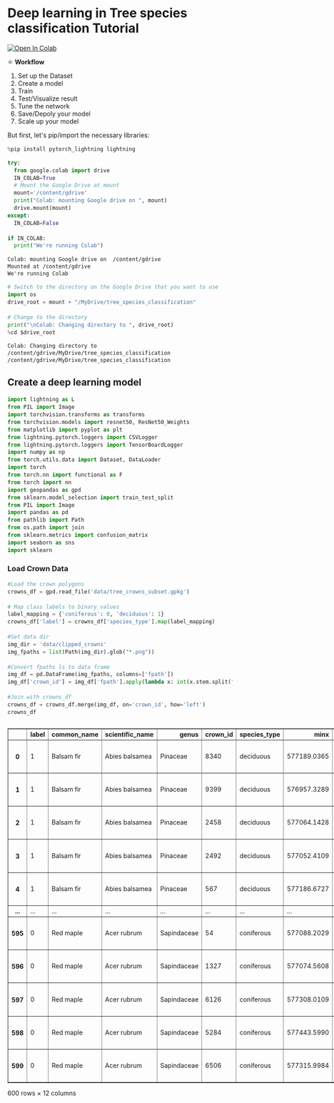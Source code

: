 # Deep learning in Tree species classification Tutorial

[![Open In Colab](https://colab.research.google.com/assets/colab-badge.svg)](https://colab.research.google.com/github/yuwei-cao-git/DRI-EDIA-F4A/blob/main/src/tree_species_classification/tree_species_classification.ipynb)

⚛ **Workflow**

1. Set up the Dataset
2. Create a model
3. Train
4. Test/Visualize result
5. Tune the network
6. Save/Depoly your model
7. Scale up your model

But first, let's pip/import the necessary libraries:


```python
%pip install pytorch_lightning lightning
```


```python
try:
  from google.colab import drive
  IN_COLAB=True
  # Mount the Google Drive at mount
  mount='/content/gdrive'
  print("Colab: mounting Google drive on ", mount)
  drive.mount(mount)
except:
  IN_COLAB=False

if IN_COLAB:
  print("We're running Colab")
```

    Colab: mounting Google drive on  /content/gdrive
    Mounted at /content/gdrive
    We're running Colab



```python
# Switch to the directory on the Google Drive that you want to use
import os
drive_root = mount + "/MyDrive/tree_species_classification"

# Change to the directory
print("\nColab: Changing directory to ", drive_root)
%cd $drive_root
```

    
    Colab: Changing directory to  /content/gdrive/MyDrive/tree_species_classification
    /content/gdrive/MyDrive/tree_species_classification


## Create a deep learning model


```python
import lightning as L
from PIL import Image
import torchvision.transforms as transforms
from torchvision.models import resnet50, ResNet50_Weights
from matplotlib import pyplot as plt
from lightning.pytorch.loggers import CSVLogger
from lightning.pytorch.loggers import TensorBoardLogger
import numpy as np
from torch.utils.data import Dataset, DataLoader
import torch
from torch.nn import functional as F
from torch import nn
import geopandas as gpd
from sklearn.model_selection import train_test_split
from PIL import Image
import pandas as pd
from pathlib import Path
from os.path import join
from sklearn.metrics import confusion_matrix
import seaborn as sns
import sklearn

```

### Load Crown Data


```python
#Load the crown polygons
crowns_df = gpd.read_file('data/tree_crowns_subset.gpkg')

# Map class labels to binary values
label_mapping = {'coniferous': 0, 'deciduous': 1}
crowns_df['label'] = crowns_df['species_type'].map(label_mapping)

#Set data dir
img_dir = 'data/clipped_crowns'
img_fpaths = list(Path(img_dir).glob("*.png"))

#Convert fpaths ls to data frame
img_df = pd.DataFrame(img_fpaths, columns=['fpath'])
img_df['crown_id'] = img_df['fpath'].apply(lambda x: int(x.stem.split(".")[0].split("_")[1]))

#Join with crowns_df
crowns_df = crowns_df.merge(img_df, on='crown_id', how='left')
crowns_df

```





  <div id="df-f49fe18f-c0e5-4069-a1b0-99689d456ab1" class="colab-df-container">
    <div>
<style scoped>
    .dataframe tbody tr th:only-of-type {
        vertical-align: middle;
    }

    .dataframe tbody tr th {
        vertical-align: top;
    }

    .dataframe thead th {
        text-align: right;
    }
</style>
<table border="1" class="dataframe">
  <thead>
    <tr style="text-align: right;">
      <th></th>
      <th>label</th>
      <th>common_name</th>
      <th>scientific_name</th>
      <th>genus</th>
      <th>crown_id</th>
      <th>species_type</th>
      <th>minx</th>
      <th>miny</th>
      <th>maxx</th>
      <th>maxy</th>
      <th>geometry</th>
      <th>fpath</th>
    </tr>
  </thead>
  <tbody>
    <tr>
      <th>0</th>
      <td>1</td>
      <td>Balsam fir</td>
      <td>Abies balsamea</td>
      <td>Pinaceae</td>
      <td>8340</td>
      <td>deciduous</td>
      <td>577189.0365</td>
      <td>5.093486e+06</td>
      <td>577192.0568</td>
      <td>5.093488e+06</td>
      <td>MULTIPOLYGON (((577191.446 5093488.217, 577191...</td>
      <td>data/clipped_crowns/crown_8340.png</td>
    </tr>
    <tr>
      <th>1</th>
      <td>1</td>
      <td>Balsam fir</td>
      <td>Abies balsamea</td>
      <td>Pinaceae</td>
      <td>9399</td>
      <td>deciduous</td>
      <td>576957.3289</td>
      <td>5.093309e+06</td>
      <td>576960.9351</td>
      <td>5.093313e+06</td>
      <td>MULTIPOLYGON (((576958.412 5093313.133, 576958...</td>
      <td>data/clipped_crowns/crown_9399.png</td>
    </tr>
    <tr>
      <th>2</th>
      <td>1</td>
      <td>Balsam fir</td>
      <td>Abies balsamea</td>
      <td>Pinaceae</td>
      <td>2458</td>
      <td>deciduous</td>
      <td>577064.1428</td>
      <td>5.093336e+06</td>
      <td>577066.9213</td>
      <td>5.093339e+06</td>
      <td>MULTIPOLYGON (((577066.056 5093338.765, 577065...</td>
      <td>data/clipped_crowns/crown_2458.png</td>
    </tr>
    <tr>
      <th>3</th>
      <td>1</td>
      <td>Balsam fir</td>
      <td>Abies balsamea</td>
      <td>Pinaceae</td>
      <td>2492</td>
      <td>deciduous</td>
      <td>577052.4109</td>
      <td>5.093352e+06</td>
      <td>577054.2873</td>
      <td>5.093355e+06</td>
      <td>MULTIPOLYGON (((577054.098 5093354.535, 577054...</td>
      <td>data/clipped_crowns/crown_2492.png</td>
    </tr>
    <tr>
      <th>4</th>
      <td>1</td>
      <td>Balsam fir</td>
      <td>Abies balsamea</td>
      <td>Pinaceae</td>
      <td>567</td>
      <td>deciduous</td>
      <td>577186.6727</td>
      <td>5.093215e+06</td>
      <td>577191.7753</td>
      <td>5.093218e+06</td>
      <td>MULTIPOLYGON (((577190.923 5093217.595, 577190...</td>
      <td>data/clipped_crowns/crown_567.png</td>
    </tr>
    <tr>
      <th>...</th>
      <td>...</td>
      <td>...</td>
      <td>...</td>
      <td>...</td>
      <td>...</td>
      <td>...</td>
      <td>...</td>
      <td>...</td>
      <td>...</td>
      <td>...</td>
      <td>...</td>
      <td>...</td>
    </tr>
    <tr>
      <th>595</th>
      <td>0</td>
      <td>Red maple</td>
      <td>Acer rubrum</td>
      <td>Sapindaceae</td>
      <td>54</td>
      <td>coniferous</td>
      <td>577088.2029</td>
      <td>5.093114e+06</td>
      <td>577093.3687</td>
      <td>5.093119e+06</td>
      <td>MULTIPOLYGON (((577090.925 5093119.305, 577090...</td>
      <td>data/clipped_crowns/crown_54.png</td>
    </tr>
    <tr>
      <th>596</th>
      <td>0</td>
      <td>Red maple</td>
      <td>Acer rubrum</td>
      <td>Sapindaceae</td>
      <td>1327</td>
      <td>coniferous</td>
      <td>577074.5608</td>
      <td>5.093307e+06</td>
      <td>577076.5100</td>
      <td>5.093309e+06</td>
      <td>MULTIPOLYGON (((577076.149 5093308.862, 577076...</td>
      <td>data/clipped_crowns/crown_1327.png</td>
    </tr>
    <tr>
      <th>597</th>
      <td>0</td>
      <td>Red maple</td>
      <td>Acer rubrum</td>
      <td>Sapindaceae</td>
      <td>6126</td>
      <td>coniferous</td>
      <td>577308.0109</td>
      <td>5.093633e+06</td>
      <td>577310.8445</td>
      <td>5.093635e+06</td>
      <td>MULTIPOLYGON (((577310.509 5093634.769, 577310...</td>
      <td>data/clipped_crowns/crown_6126.png</td>
    </tr>
    <tr>
      <th>598</th>
      <td>0</td>
      <td>Red maple</td>
      <td>Acer rubrum</td>
      <td>Sapindaceae</td>
      <td>5284</td>
      <td>coniferous</td>
      <td>577443.5990</td>
      <td>5.093582e+06</td>
      <td>577452.3151</td>
      <td>5.093589e+06</td>
      <td>MULTIPOLYGON (((577448.862 5093588.134, 577448...</td>
      <td>data/clipped_crowns/crown_5284.png</td>
    </tr>
    <tr>
      <th>599</th>
      <td>0</td>
      <td>Red maple</td>
      <td>Acer rubrum</td>
      <td>Sapindaceae</td>
      <td>6506</td>
      <td>coniferous</td>
      <td>577315.9984</td>
      <td>5.093473e+06</td>
      <td>577319.4037</td>
      <td>5.093477e+06</td>
      <td>MULTIPOLYGON (((577318.737 5093475.773, 577318...</td>
      <td>data/clipped_crowns/crown_6506.png</td>
    </tr>
  </tbody>
</table>
<p>600 rows × 12 columns</p>
</div>
    <div class="colab-df-buttons">

  <div class="colab-df-container">
    <button class="colab-df-convert" onclick="convertToInteractive('df-f49fe18f-c0e5-4069-a1b0-99689d456ab1')"
            title="Convert this dataframe to an interactive table."
            style="display:none;">

  <svg xmlns="http://www.w3.org/2000/svg" height="24px" viewBox="0 -960 960 960">
    <path d="M120-120v-720h720v720H120Zm60-500h600v-160H180v160Zm220 220h160v-160H400v160Zm0 220h160v-160H400v160ZM180-400h160v-160H180v160Zm440 0h160v-160H620v160ZM180-180h160v-160H180v160Zm440 0h160v-160H620v160Z"/>
  </svg>
    </button>

  <style>
    .colab-df-container {
      display:flex;
      gap: 12px;
    }

    .colab-df-convert {
      background-color: #E8F0FE;
      border: none;
      border-radius: 50%;
      cursor: pointer;
      display: none;
      fill: #1967D2;
      height: 32px;
      padding: 0 0 0 0;
      width: 32px;
    }

    .colab-df-convert:hover {
      background-color: #E2EBFA;
      box-shadow: 0px 1px 2px rgba(60, 64, 67, 0.3), 0px 1px 3px 1px rgba(60, 64, 67, 0.15);
      fill: #174EA6;
    }

    .colab-df-buttons div {
      margin-bottom: 4px;
    }

    [theme=dark] .colab-df-convert {
      background-color: #3B4455;
      fill: #D2E3FC;
    }

    [theme=dark] .colab-df-convert:hover {
      background-color: #434B5C;
      box-shadow: 0px 1px 3px 1px rgba(0, 0, 0, 0.15);
      filter: drop-shadow(0px 1px 2px rgba(0, 0, 0, 0.3));
      fill: #FFFFFF;
    }
  </style>

    <script>
      const buttonEl =
        document.querySelector('#df-f49fe18f-c0e5-4069-a1b0-99689d456ab1 button.colab-df-convert');
      buttonEl.style.display =
        google.colab.kernel.accessAllowed ? 'block' : 'none';

      async function convertToInteractive(key) {
        const element = document.querySelector('#df-f49fe18f-c0e5-4069-a1b0-99689d456ab1');
        const dataTable =
          await google.colab.kernel.invokeFunction('convertToInteractive',
                                                    [key], {});
        if (!dataTable) return;

        const docLinkHtml = 'Like what you see? Visit the ' +
          '<a target="_blank" href=https://colab.research.google.com/notebooks/data_table.ipynb>data table notebook</a>'
          + ' to learn more about interactive tables.';
        element.innerHTML = '';
        dataTable['output_type'] = 'display_data';
        await google.colab.output.renderOutput(dataTable, element);
        const docLink = document.createElement('div');
        docLink.innerHTML = docLinkHtml;
        element.appendChild(docLink);
      }
    </script>
  </div>


<div id="df-090fca2d-5cf3-4857-92e8-71ccc97554d5">
  <button class="colab-df-quickchart" onclick="quickchart('df-090fca2d-5cf3-4857-92e8-71ccc97554d5')"
            title="Suggest charts"
            style="display:none;">

<svg xmlns="http://www.w3.org/2000/svg" height="24px"viewBox="0 0 24 24"
     width="24px">
    <g>
        <path d="M19 3H5c-1.1 0-2 .9-2 2v14c0 1.1.9 2 2 2h14c1.1 0 2-.9 2-2V5c0-1.1-.9-2-2-2zM9 17H7v-7h2v7zm4 0h-2V7h2v10zm4 0h-2v-4h2v4z"/>
    </g>
</svg>
  </button>

<style>
  .colab-df-quickchart {
      --bg-color: #E8F0FE;
      --fill-color: #1967D2;
      --hover-bg-color: #E2EBFA;
      --hover-fill-color: #174EA6;
      --disabled-fill-color: #AAA;
      --disabled-bg-color: #DDD;
  }

  [theme=dark] .colab-df-quickchart {
      --bg-color: #3B4455;
      --fill-color: #D2E3FC;
      --hover-bg-color: #434B5C;
      --hover-fill-color: #FFFFFF;
      --disabled-bg-color: #3B4455;
      --disabled-fill-color: #666;
  }

  .colab-df-quickchart {
    background-color: var(--bg-color);
    border: none;
    border-radius: 50%;
    cursor: pointer;
    display: none;
    fill: var(--fill-color);
    height: 32px;
    padding: 0;
    width: 32px;
  }

  .colab-df-quickchart:hover {
    background-color: var(--hover-bg-color);
    box-shadow: 0 1px 2px rgba(60, 64, 67, 0.3), 0 1px 3px 1px rgba(60, 64, 67, 0.15);
    fill: var(--button-hover-fill-color);
  }

  .colab-df-quickchart-complete:disabled,
  .colab-df-quickchart-complete:disabled:hover {
    background-color: var(--disabled-bg-color);
    fill: var(--disabled-fill-color);
    box-shadow: none;
  }

  .colab-df-spinner {
    border: 2px solid var(--fill-color);
    border-color: transparent;
    border-bottom-color: var(--fill-color);
    animation:
      spin 1s steps(1) infinite;
  }

  @keyframes spin {
    0% {
      border-color: transparent;
      border-bottom-color: var(--fill-color);
      border-left-color: var(--fill-color);
    }
    20% {
      border-color: transparent;
      border-left-color: var(--fill-color);
      border-top-color: var(--fill-color);
    }
    30% {
      border-color: transparent;
      border-left-color: var(--fill-color);
      border-top-color: var(--fill-color);
      border-right-color: var(--fill-color);
    }
    40% {
      border-color: transparent;
      border-right-color: var(--fill-color);
      border-top-color: var(--fill-color);
    }
    60% {
      border-color: transparent;
      border-right-color: var(--fill-color);
    }
    80% {
      border-color: transparent;
      border-right-color: var(--fill-color);
      border-bottom-color: var(--fill-color);
    }
    90% {
      border-color: transparent;
      border-bottom-color: var(--fill-color);
    }
  }
</style>

  <script>
    async function quickchart(key) {
      const quickchartButtonEl =
        document.querySelector('#' + key + ' button');
      quickchartButtonEl.disabled = true;  // To prevent multiple clicks.
      quickchartButtonEl.classList.add('colab-df-spinner');
      try {
        const charts = await google.colab.kernel.invokeFunction(
            'suggestCharts', [key], {});
      } catch (error) {
        console.error('Error during call to suggestCharts:', error);
      }
      quickchartButtonEl.classList.remove('colab-df-spinner');
      quickchartButtonEl.classList.add('colab-df-quickchart-complete');
    }
    (() => {
      let quickchartButtonEl =
        document.querySelector('#df-090fca2d-5cf3-4857-92e8-71ccc97554d5 button');
      quickchartButtonEl.style.display =
        google.colab.kernel.accessAllowed ? 'block' : 'none';
    })();
  </script>
</div>

  <div id="id_74ef39ef-45cc-45f6-8b30-efa2f0f583b9">
    <style>
      .colab-df-generate {
        background-color: #E8F0FE;
        border: none;
        border-radius: 50%;
        cursor: pointer;
        display: none;
        fill: #1967D2;
        height: 32px;
        padding: 0 0 0 0;
        width: 32px;
      }

      .colab-df-generate:hover {
        background-color: #E2EBFA;
        box-shadow: 0px 1px 2px rgba(60, 64, 67, 0.3), 0px 1px 3px 1px rgba(60, 64, 67, 0.15);
        fill: #174EA6;
      }

      [theme=dark] .colab-df-generate {
        background-color: #3B4455;
        fill: #D2E3FC;
      }

      [theme=dark] .colab-df-generate:hover {
        background-color: #434B5C;
        box-shadow: 0px 1px 3px 1px rgba(0, 0, 0, 0.15);
        filter: drop-shadow(0px 1px 2px rgba(0, 0, 0, 0.3));
        fill: #FFFFFF;
      }
    </style>
    <button class="colab-df-generate" onclick="generateWithVariable('crowns_df')"
            title="Generate code using this dataframe."
            style="display:none;">

  <svg xmlns="http://www.w3.org/2000/svg" height="24px"viewBox="0 0 24 24"
       width="24px">
    <path d="M7,19H8.4L18.45,9,17,7.55,7,17.6ZM5,21V16.75L18.45,3.32a2,2,0,0,1,2.83,0l1.4,1.43a1.91,1.91,0,0,1,.58,1.4,1.91,1.91,0,0,1-.58,1.4L9.25,21ZM18.45,9,17,7.55Zm-12,3A5.31,5.31,0,0,0,4.9,8.1,5.31,5.31,0,0,0,1,6.5,5.31,5.31,0,0,0,4.9,4.9,5.31,5.31,0,0,0,6.5,1,5.31,5.31,0,0,0,8.1,4.9,5.31,5.31,0,0,0,12,6.5,5.46,5.46,0,0,0,6.5,12Z"/>
  </svg>
    </button>
    <script>
      (() => {
      const buttonEl =
        document.querySelector('#id_74ef39ef-45cc-45f6-8b30-efa2f0f583b9 button.colab-df-generate');
      buttonEl.style.display =
        google.colab.kernel.accessAllowed ? 'block' : 'none';

      buttonEl.onclick = () => {
        google.colab.notebook.generateWithVariable('crowns_df');
      }
      })();
    </script>
  </div>

    </div>
  </div>





```python
import seaborn as sns
import matplotlib.pyplot as plt

# Create the count plot with 'label'
ax = sns.countplot(data=crowns_df, x='label', hue='label', palette='viridis', legend=False)

# Add a custom legend
legend_labels = {0: 'Coniferous', 1: 'Deciduous'}
handles = [plt.Rectangle((0, 0), 1, 1, color=ax.patches[i].get_facecolor()) for i in range(len(legend_labels))]
plt.legend(handles, legend_labels.values(), title="Tree Type")

# Set labels and title
plt.xlabel('Label')
plt.ylabel('Count')
plt.title('Distribution of Labels')

plt.show()
```


    
![png](tree_species_classification_files/tree_species_classification.vis_10_0.png)
    


#### Set up the Dataset


```python
class TreeCrownDataset(Dataset):
    def __init__(self, crowns_df, split, target_res=256, train_augmentations=[]):
        self.target_res = target_res
        self.split = split
        self.crowns_df = crowns_df
        self.train_augmentations = train_augmentations

        # Create a transform to resize and normalize the crown images
        self.transforms = [
            transforms.Resize((target_res, target_res)),
            transforms.ToTensor(),
        ]

        #Add additional transforms for data augmentation if using train dataset
        if self.split == 'train':
            self.transforms.extend(self.train_augmentations)

        # Build transform pipeline
        self.transforms = transforms.Compose(self.transforms)


    def __len__(self):
        return len(self.crowns_df)

    def __getitem__(self, idx):

        target_crown = self.crowns_df.iloc[idx]

        label = torch.tensor(target_crown['label']).long()

        crown_img = Image.open(target_crown['fpath']).convert('RGB')

        crown_tensor = self.transforms(crown_img)

        crown_id = target_crown['crown_id']

        return crown_tensor, label, crown_id
```

#### Set up the Lightning Data Module


```python
class TreeCrownDataModule(L.LightningDataModule):
    def __init__(self, crowns_df, batch_size=32, train_augmentations=[]):
        super().__init__()
        self.crowns_df = crowns_df
        self.batch_size = batch_size

    def setup(self, stage=None):

        #Split data into three dataframes for train/val/test
        train_val_df, self.test_df = train_test_split(self.crowns_df,
                                                      test_size=0.15,
                                                      random_state=42)

        self.train_df, self.val_df = train_test_split(train_val_df,
                                                      test_size=0.17,
                                                      random_state=42)

        #Report dataset sizes
        for name, df in [("Train", self.train_df),
                         ("Val", self.val_df),
                         ("Test", self.test_df)]:

            print(f"{name} dataset size: {len(df)}",
                  f"({round(len(df)/len(crowns_df)*100, 0)}%)")

        # Instantiate datasets
        self.train_dataset = TreeCrownDataset(self.train_df, split='train')

        self.val_dataset = TreeCrownDataset(self.val_df, split='val')

        self.test_dataset = TreeCrownDataset(self.test_df, split='test')

    def train_dataloader(self):
        return DataLoader(self.train_dataset,
                          batch_size=self.batch_size,
                          shuffle=True)

    def val_dataloader(self):
        return DataLoader(self.val_dataset,
                          batch_size=self.batch_size,
                          shuffle=False)

    def predict_dataloader(self):
        return DataLoader(self.test_dataset,
                          batch_size=self.batch_size,
                          shuffle=False
                          )

#Set the training data augmentations
train_augmentations = [
                transforms.RandomHorizontalFlip(),
                transforms.RandomRotation([-90, 90]),
                transforms.RandomResizedCrop(size=256, scale=(0.8, 1.0))
                ]

# Test the datamodule
crowns_datamodule = TreeCrownDataModule(crowns_df, train_augmentations=[])
crowns_datamodule.setup()

# Test loading a sample
sample = crowns_datamodule.train_dataset[0]
print(sample[0].shape)
print(sample[1])
```

    Train dataset size: 423 (70.0%)
    Val dataset size: 87 (14.0%)
    Test dataset size: 90 (15.0%)
    torch.Size([3, 256, 256])
    tensor(1)


### Set up the model


```python
class CNN(L.LightningModule):
    def __init__(self, lr, pretrained_weights=True):
        super(CNN, self).__init__()

        self.model = resnet50(weights=ResNet50_Weights.DEFAULT if pretrained_weights else None) # IMAGENET1K_V2 vs. random init

        # Modify the final fc layer of model to output a single value for binary classification
        self.model.fc = nn.Linear(self.model.fc.in_features, 1)

        #Add sigmoid activation to the end model
        self.model = nn.Sequential(self.model, nn.Sigmoid())

        self.criterion = nn.BCELoss()

        self.lr = lr

        self.save_hyperparameters()

    def forward(self, x):
        return self.model(x)

    def training_step(self, batch, batch_idx):
        x, y, _ = batch
        y_hat = self(x).squeeze()
        loss = self.criterion(y_hat, y.float())
        self.log('train_loss', loss, on_epoch=True, on_step=False)
        return loss

    def validation_step(self, batch, batch_idx):
        x, y, _ = batch
        y_hat = self(x).squeeze()
        loss = self.criterion(y_hat, y.float())
        self.log('val_loss', loss, on_epoch=True, on_step=False)
        return loss

    def predict_step(self, batch, batch_idx):
        x, y, id = batch
        y_hat = self(x).squeeze()

        return y_hat, y, id

    def configure_optimizers(self):
        optimizer = torch.optim.Adam(self.parameters(), lr=self.lr)
        return optimizer
```


```python
#Instantiate the model with 1 class (present/absent)
model = CNN(lr=0.0001)
print(model)

#Try passing some data through the model
batch, labels, ids = next(iter(crowns_datamodule.train_dataloader()))

# Pass batch through the model
y_hat = model(batch)

print("\nCrown IDs:\n", ids)

print("\nImage batch shape:\n", batch.shape)

print("\nOutput tensor shape:\n", y_hat.shape)

#View the predicted class probabilities
print("\nPredicted class probabilities:\n",
      y_hat.detach().cpu().numpy().squeeze())
```

    Downloading: "https://download.pytorch.org/models/resnet50-11ad3fa6.pth" to /root/.cache/torch/hub/checkpoints/resnet50-11ad3fa6.pth
    100%|██████████| 97.8M/97.8M [00:00<00:00, 168MB/s]


    CNN(
      (model): Sequential(
        (0): ResNet(
          (conv1): Conv2d(3, 64, kernel_size=(7, 7), stride=(2, 2), padding=(3, 3), bias=False)
          (bn1): BatchNorm2d(64, eps=1e-05, momentum=0.1, affine=True, track_running_stats=True)
          (relu): ReLU(inplace=True)
          (maxpool): MaxPool2d(kernel_size=3, stride=2, padding=1, dilation=1, ceil_mode=False)
          (layer1): Sequential(
            (0): Bottleneck(
              (conv1): Conv2d(64, 64, kernel_size=(1, 1), stride=(1, 1), bias=False)
              (bn1): BatchNorm2d(64, eps=1e-05, momentum=0.1, affine=True, track_running_stats=True)
              (conv2): Conv2d(64, 64, kernel_size=(3, 3), stride=(1, 1), padding=(1, 1), bias=False)
              (bn2): BatchNorm2d(64, eps=1e-05, momentum=0.1, affine=True, track_running_stats=True)
              (conv3): Conv2d(64, 256, kernel_size=(1, 1), stride=(1, 1), bias=False)
              (bn3): BatchNorm2d(256, eps=1e-05, momentum=0.1, affine=True, track_running_stats=True)
              (relu): ReLU(inplace=True)
              (downsample): Sequential(
                (0): Conv2d(64, 256, kernel_size=(1, 1), stride=(1, 1), bias=False)
                (1): BatchNorm2d(256, eps=1e-05, momentum=0.1, affine=True, track_running_stats=True)
              )
            )
            (1): Bottleneck(
              (conv1): Conv2d(256, 64, kernel_size=(1, 1), stride=(1, 1), bias=False)
              (bn1): BatchNorm2d(64, eps=1e-05, momentum=0.1, affine=True, track_running_stats=True)
              (conv2): Conv2d(64, 64, kernel_size=(3, 3), stride=(1, 1), padding=(1, 1), bias=False)
              (bn2): BatchNorm2d(64, eps=1e-05, momentum=0.1, affine=True, track_running_stats=True)
              (conv3): Conv2d(64, 256, kernel_size=(1, 1), stride=(1, 1), bias=False)
              (bn3): BatchNorm2d(256, eps=1e-05, momentum=0.1, affine=True, track_running_stats=True)
              (relu): ReLU(inplace=True)
            )
            (2): Bottleneck(
              (conv1): Conv2d(256, 64, kernel_size=(1, 1), stride=(1, 1), bias=False)
              (bn1): BatchNorm2d(64, eps=1e-05, momentum=0.1, affine=True, track_running_stats=True)
              (conv2): Conv2d(64, 64, kernel_size=(3, 3), stride=(1, 1), padding=(1, 1), bias=False)
              (bn2): BatchNorm2d(64, eps=1e-05, momentum=0.1, affine=True, track_running_stats=True)
              (conv3): Conv2d(64, 256, kernel_size=(1, 1), stride=(1, 1), bias=False)
              (bn3): BatchNorm2d(256, eps=1e-05, momentum=0.1, affine=True, track_running_stats=True)
              (relu): ReLU(inplace=True)
            )
          )
          (layer2): Sequential(
            (0): Bottleneck(
              (conv1): Conv2d(256, 128, kernel_size=(1, 1), stride=(1, 1), bias=False)
              (bn1): BatchNorm2d(128, eps=1e-05, momentum=0.1, affine=True, track_running_stats=True)
              (conv2): Conv2d(128, 128, kernel_size=(3, 3), stride=(2, 2), padding=(1, 1), bias=False)
              (bn2): BatchNorm2d(128, eps=1e-05, momentum=0.1, affine=True, track_running_stats=True)
              (conv3): Conv2d(128, 512, kernel_size=(1, 1), stride=(1, 1), bias=False)
              (bn3): BatchNorm2d(512, eps=1e-05, momentum=0.1, affine=True, track_running_stats=True)
              (relu): ReLU(inplace=True)
              (downsample): Sequential(
                (0): Conv2d(256, 512, kernel_size=(1, 1), stride=(2, 2), bias=False)
                (1): BatchNorm2d(512, eps=1e-05, momentum=0.1, affine=True, track_running_stats=True)
              )
            )
            (1): Bottleneck(
              (conv1): Conv2d(512, 128, kernel_size=(1, 1), stride=(1, 1), bias=False)
              (bn1): BatchNorm2d(128, eps=1e-05, momentum=0.1, affine=True, track_running_stats=True)
              (conv2): Conv2d(128, 128, kernel_size=(3, 3), stride=(1, 1), padding=(1, 1), bias=False)
              (bn2): BatchNorm2d(128, eps=1e-05, momentum=0.1, affine=True, track_running_stats=True)
              (conv3): Conv2d(128, 512, kernel_size=(1, 1), stride=(1, 1), bias=False)
              (bn3): BatchNorm2d(512, eps=1e-05, momentum=0.1, affine=True, track_running_stats=True)
              (relu): ReLU(inplace=True)
            )
            (2): Bottleneck(
              (conv1): Conv2d(512, 128, kernel_size=(1, 1), stride=(1, 1), bias=False)
              (bn1): BatchNorm2d(128, eps=1e-05, momentum=0.1, affine=True, track_running_stats=True)
              (conv2): Conv2d(128, 128, kernel_size=(3, 3), stride=(1, 1), padding=(1, 1), bias=False)
              (bn2): BatchNorm2d(128, eps=1e-05, momentum=0.1, affine=True, track_running_stats=True)
              (conv3): Conv2d(128, 512, kernel_size=(1, 1), stride=(1, 1), bias=False)
              (bn3): BatchNorm2d(512, eps=1e-05, momentum=0.1, affine=True, track_running_stats=True)
              (relu): ReLU(inplace=True)
            )
            (3): Bottleneck(
              (conv1): Conv2d(512, 128, kernel_size=(1, 1), stride=(1, 1), bias=False)
              (bn1): BatchNorm2d(128, eps=1e-05, momentum=0.1, affine=True, track_running_stats=True)
              (conv2): Conv2d(128, 128, kernel_size=(3, 3), stride=(1, 1), padding=(1, 1), bias=False)
              (bn2): BatchNorm2d(128, eps=1e-05, momentum=0.1, affine=True, track_running_stats=True)
              (conv3): Conv2d(128, 512, kernel_size=(1, 1), stride=(1, 1), bias=False)
              (bn3): BatchNorm2d(512, eps=1e-05, momentum=0.1, affine=True, track_running_stats=True)
              (relu): ReLU(inplace=True)
            )
          )
          (layer3): Sequential(
            (0): Bottleneck(
              (conv1): Conv2d(512, 256, kernel_size=(1, 1), stride=(1, 1), bias=False)
              (bn1): BatchNorm2d(256, eps=1e-05, momentum=0.1, affine=True, track_running_stats=True)
              (conv2): Conv2d(256, 256, kernel_size=(3, 3), stride=(2, 2), padding=(1, 1), bias=False)
              (bn2): BatchNorm2d(256, eps=1e-05, momentum=0.1, affine=True, track_running_stats=True)
              (conv3): Conv2d(256, 1024, kernel_size=(1, 1), stride=(1, 1), bias=False)
              (bn3): BatchNorm2d(1024, eps=1e-05, momentum=0.1, affine=True, track_running_stats=True)
              (relu): ReLU(inplace=True)
              (downsample): Sequential(
                (0): Conv2d(512, 1024, kernel_size=(1, 1), stride=(2, 2), bias=False)
                (1): BatchNorm2d(1024, eps=1e-05, momentum=0.1, affine=True, track_running_stats=True)
              )
            )
            (1): Bottleneck(
              (conv1): Conv2d(1024, 256, kernel_size=(1, 1), stride=(1, 1), bias=False)
              (bn1): BatchNorm2d(256, eps=1e-05, momentum=0.1, affine=True, track_running_stats=True)
              (conv2): Conv2d(256, 256, kernel_size=(3, 3), stride=(1, 1), padding=(1, 1), bias=False)
              (bn2): BatchNorm2d(256, eps=1e-05, momentum=0.1, affine=True, track_running_stats=True)
              (conv3): Conv2d(256, 1024, kernel_size=(1, 1), stride=(1, 1), bias=False)
              (bn3): BatchNorm2d(1024, eps=1e-05, momentum=0.1, affine=True, track_running_stats=True)
              (relu): ReLU(inplace=True)
            )
            (2): Bottleneck(
              (conv1): Conv2d(1024, 256, kernel_size=(1, 1), stride=(1, 1), bias=False)
              (bn1): BatchNorm2d(256, eps=1e-05, momentum=0.1, affine=True, track_running_stats=True)
              (conv2): Conv2d(256, 256, kernel_size=(3, 3), stride=(1, 1), padding=(1, 1), bias=False)
              (bn2): BatchNorm2d(256, eps=1e-05, momentum=0.1, affine=True, track_running_stats=True)
              (conv3): Conv2d(256, 1024, kernel_size=(1, 1), stride=(1, 1), bias=False)
              (bn3): BatchNorm2d(1024, eps=1e-05, momentum=0.1, affine=True, track_running_stats=True)
              (relu): ReLU(inplace=True)
            )
            (3): Bottleneck(
              (conv1): Conv2d(1024, 256, kernel_size=(1, 1), stride=(1, 1), bias=False)
              (bn1): BatchNorm2d(256, eps=1e-05, momentum=0.1, affine=True, track_running_stats=True)
              (conv2): Conv2d(256, 256, kernel_size=(3, 3), stride=(1, 1), padding=(1, 1), bias=False)
              (bn2): BatchNorm2d(256, eps=1e-05, momentum=0.1, affine=True, track_running_stats=True)
              (conv3): Conv2d(256, 1024, kernel_size=(1, 1), stride=(1, 1), bias=False)
              (bn3): BatchNorm2d(1024, eps=1e-05, momentum=0.1, affine=True, track_running_stats=True)
              (relu): ReLU(inplace=True)
            )
            (4): Bottleneck(
              (conv1): Conv2d(1024, 256, kernel_size=(1, 1), stride=(1, 1), bias=False)
              (bn1): BatchNorm2d(256, eps=1e-05, momentum=0.1, affine=True, track_running_stats=True)
              (conv2): Conv2d(256, 256, kernel_size=(3, 3), stride=(1, 1), padding=(1, 1), bias=False)
              (bn2): BatchNorm2d(256, eps=1e-05, momentum=0.1, affine=True, track_running_stats=True)
              (conv3): Conv2d(256, 1024, kernel_size=(1, 1), stride=(1, 1), bias=False)
              (bn3): BatchNorm2d(1024, eps=1e-05, momentum=0.1, affine=True, track_running_stats=True)
              (relu): ReLU(inplace=True)
            )
            (5): Bottleneck(
              (conv1): Conv2d(1024, 256, kernel_size=(1, 1), stride=(1, 1), bias=False)
              (bn1): BatchNorm2d(256, eps=1e-05, momentum=0.1, affine=True, track_running_stats=True)
              (conv2): Conv2d(256, 256, kernel_size=(3, 3), stride=(1, 1), padding=(1, 1), bias=False)
              (bn2): BatchNorm2d(256, eps=1e-05, momentum=0.1, affine=True, track_running_stats=True)
              (conv3): Conv2d(256, 1024, kernel_size=(1, 1), stride=(1, 1), bias=False)
              (bn3): BatchNorm2d(1024, eps=1e-05, momentum=0.1, affine=True, track_running_stats=True)
              (relu): ReLU(inplace=True)
            )
          )
          (layer4): Sequential(
            (0): Bottleneck(
              (conv1): Conv2d(1024, 512, kernel_size=(1, 1), stride=(1, 1), bias=False)
              (bn1): BatchNorm2d(512, eps=1e-05, momentum=0.1, affine=True, track_running_stats=True)
              (conv2): Conv2d(512, 512, kernel_size=(3, 3), stride=(2, 2), padding=(1, 1), bias=False)
              (bn2): BatchNorm2d(512, eps=1e-05, momentum=0.1, affine=True, track_running_stats=True)
              (conv3): Conv2d(512, 2048, kernel_size=(1, 1), stride=(1, 1), bias=False)
              (bn3): BatchNorm2d(2048, eps=1e-05, momentum=0.1, affine=True, track_running_stats=True)
              (relu): ReLU(inplace=True)
              (downsample): Sequential(
                (0): Conv2d(1024, 2048, kernel_size=(1, 1), stride=(2, 2), bias=False)
                (1): BatchNorm2d(2048, eps=1e-05, momentum=0.1, affine=True, track_running_stats=True)
              )
            )
            (1): Bottleneck(
              (conv1): Conv2d(2048, 512, kernel_size=(1, 1), stride=(1, 1), bias=False)
              (bn1): BatchNorm2d(512, eps=1e-05, momentum=0.1, affine=True, track_running_stats=True)
              (conv2): Conv2d(512, 512, kernel_size=(3, 3), stride=(1, 1), padding=(1, 1), bias=False)
              (bn2): BatchNorm2d(512, eps=1e-05, momentum=0.1, affine=True, track_running_stats=True)
              (conv3): Conv2d(512, 2048, kernel_size=(1, 1), stride=(1, 1), bias=False)
              (bn3): BatchNorm2d(2048, eps=1e-05, momentum=0.1, affine=True, track_running_stats=True)
              (relu): ReLU(inplace=True)
            )
            (2): Bottleneck(
              (conv1): Conv2d(2048, 512, kernel_size=(1, 1), stride=(1, 1), bias=False)
              (bn1): BatchNorm2d(512, eps=1e-05, momentum=0.1, affine=True, track_running_stats=True)
              (conv2): Conv2d(512, 512, kernel_size=(3, 3), stride=(1, 1), padding=(1, 1), bias=False)
              (bn2): BatchNorm2d(512, eps=1e-05, momentum=0.1, affine=True, track_running_stats=True)
              (conv3): Conv2d(512, 2048, kernel_size=(1, 1), stride=(1, 1), bias=False)
              (bn3): BatchNorm2d(2048, eps=1e-05, momentum=0.1, affine=True, track_running_stats=True)
              (relu): ReLU(inplace=True)
            )
          )
          (avgpool): AdaptiveAvgPool2d(output_size=(1, 1))
          (fc): Linear(in_features=2048, out_features=1, bias=True)
        )
        (1): Sigmoid()
      )
      (criterion): BCELoss()
    )
    
    Crown IDs:
     tensor([2648, 1446,  579, 9226, 5744, 6641, 6426, 6865, 3832, 2560, 5034, 4461,
             233, 4119, 7429, 6221, 4200, 1362, 9236, 5770, 2350, 1438, 3407, 5438,
            6318,  891, 3223, 2488, 7067, 9233, 6737, 1494])
    
    Image batch shape:
     torch.Size([32, 3, 256, 256])
    
    Output tensor shape:
     torch.Size([32, 1])
    
    Predicted class probabilities:
     [0.49712744 0.4790547  0.5167126  0.45847675 0.47571528 0.50378984
     0.4806627  0.47133324 0.46858212 0.4780063  0.4591862  0.49085122
     0.5068038  0.49928945 0.48584807 0.505633   0.50510865 0.48676297
     0.5686578  0.48190606 0.49865714 0.4582818  0.47904262 0.53434956
     0.44840366 0.50194734 0.48886827 0.4564724  0.5279636  0.5000776
     0.5013218  0.51534027]


### Set up the trainer


```python
# put together
crowns_datamodule = TreeCrownDataModule(crowns_df, train_augmentations=[])
crowns_datamodule.setup()
model = CNN(lr=0.0001)
csv_logger = CSVLogger('', name='logs', version=0)
tensorboard_logger = TensorBoardLogger('', name='lightning_logs', version=0)
trainer = L.Trainer(max_epochs=10, logger=[csv_logger, tensorboard_logger], devices=1)
trainer.fit(model, datamodule=crowns_datamodule)
```

    Train dataset size: 423 (70.0%)
    Val dataset size: 87 (14.0%)
    Test dataset size: 90 (15.0%)


    INFO: GPU available: True (cuda), used: True
    INFO:lightning.pytorch.utilities.rank_zero:GPU available: True (cuda), used: True
    INFO: TPU available: False, using: 0 TPU cores
    INFO:lightning.pytorch.utilities.rank_zero:TPU available: False, using: 0 TPU cores
    INFO: HPU available: False, using: 0 HPUs
    INFO:lightning.pytorch.utilities.rank_zero:HPU available: False, using: 0 HPUs
    /usr/local/lib/python3.11/dist-packages/lightning/fabric/loggers/csv_logs.py:268: Experiment logs directory logs/version_0 exists and is not empty. Previous log files in this directory will be deleted when the new ones are saved!


    Train dataset size: 423 (70.0%)
    Val dataset size: 87 (14.0%)
    Test dataset size: 90 (15.0%)


    /usr/local/lib/python3.11/dist-packages/lightning/pytorch/callbacks/model_checkpoint.py:654: Checkpoint directory logs/version_0/checkpoints exists and is not empty.
    INFO: LOCAL_RANK: 0 - CUDA_VISIBLE_DEVICES: [0]
    INFO:lightning.pytorch.accelerators.cuda:LOCAL_RANK: 0 - CUDA_VISIBLE_DEVICES: [0]
    INFO: 
      | Name      | Type       | Params | Mode 
    -------------------------------------------------
    0 | model     | Sequential | 23.5 M | train
    1 | criterion | BCELoss    | 0      | train
    -------------------------------------------------
    23.5 M    Trainable params
    0         Non-trainable params
    23.5 M    Total params
    94.040    Total estimated model params size (MB)
    154       Modules in train mode
    0         Modules in eval mode
    INFO:lightning.pytorch.callbacks.model_summary:
      | Name      | Type       | Params | Mode 
    -------------------------------------------------
    0 | model     | Sequential | 23.5 M | train
    1 | criterion | BCELoss    | 0      | train
    -------------------------------------------------
    23.5 M    Trainable params
    0         Non-trainable params
    23.5 M    Total params
    94.040    Total estimated model params size (MB)
    154       Modules in train mode
    0         Modules in eval mode



    Sanity Checking: |          | 0/? [00:00<?, ?it/s]


    /usr/local/lib/python3.11/dist-packages/lightning/pytorch/loops/fit_loop.py:310: The number of training batches (14) is smaller than the logging interval Trainer(log_every_n_steps=50). Set a lower value for log_every_n_steps if you want to see logs for the training epoch.



    Training: |          | 0/? [00:00<?, ?it/s]



    Validation: |          | 0/? [00:00<?, ?it/s]



    Validation: |          | 0/? [00:00<?, ?it/s]



    Validation: |          | 0/? [00:00<?, ?it/s]



    Validation: |          | 0/? [00:00<?, ?it/s]



    Validation: |          | 0/? [00:00<?, ?it/s]



    Validation: |          | 0/? [00:00<?, ?it/s]



    Validation: |          | 0/? [00:00<?, ?it/s]



    Validation: |          | 0/? [00:00<?, ?it/s]



    Validation: |          | 0/? [00:00<?, ?it/s]



    Validation: |          | 0/? [00:00<?, ?it/s]


    INFO: `Trainer.fit` stopped: `max_epochs=10` reached.
    INFO:lightning.pytorch.utilities.rank_zero:`Trainer.fit` stopped: `max_epochs=10` reached.


### Visualize training process


```python
# Read the logs CSV file after training
logs_df = pd.read_csv(csv_logger.log_dir + '/metrics.csv')
logs_df = logs_df.groupby('epoch').mean()  # merge the train and valid rows
logs_df['epoch'] = logs_df.index  # because "Epoch" gets turned into the index
logs_df.index.name = ''  # to remove the name "Epoch" from the index

# Display the logs
print(logs_df)
```

        step  train_loss  val_loss  epoch
                                         
    0   13.0    0.606503  0.543630      0
    1   27.0    0.362105  0.382762      1
    2   41.0    0.210748  0.319108      2
    3   55.0    0.104064  0.236043      3
    4   69.0    0.061297  0.199528      4
    5   83.0    0.046444  0.209622      5
    6   97.0    0.028861  0.186452      6
    7  111.0    0.039431  0.201574      7
    8  125.0    0.020977  0.184163      8
    9  139.0    0.015162  0.166470      9



```python
#Plot learning curve
plt.figure(figsize=(10, 6))
plt.plot(logs_df['train_loss'], label='Train Loss')
plt.plot(logs_df['val_loss'], label='Validation Loss')
plt.xlabel('Epoch')
plt.ylabel('Loss')
plt.legend()
plt.show()
```


    
![png](tree_species_classification.vis_files/tree_species_classification.vis_22_0.png)
    


Or you can use tensorboard


```python
%reload_ext tensorboard
%tensorboard --logdir=lightning_logs/
```


    <IPython.core.display.Javascript object>



```python
def calc_test_oa():
    #Test the model on the test set
    out = trainer.predict(model, datamodule=crowns_datamodule, return_predictions=True)

    # Separate predictions and targets from output
    pred_class_probs = np.concatenate([batch[0] for batch in out])
    obs = np.concatenate([batch[1] for batch in out])
    ids = np.concatenate([batch[2] for batch in out])

    #Convert to obs-pred dataframe
    test_df = pd.DataFrame({'obs': obs, 'pred_class_probs': pred_class_probs, 'crown_id': ids})

    #Convert class probabilities to binary predictions
    test_df['pred_boolean_class'] = (test_df['pred_class_probs'] > 0.5)

    #Convert binary predictions to integers
    test_df['pred'] = test_df['pred_boolean_class'].astype(int)

    #Add a column for correct/incorrect predictions
    test_df['correct'] = test_df['obs'] == test_df['pred']

    #Join with crowns_df
    test_df = test_df.merge(crowns_df, on='crown_id', how='left')

    #Calculate overall accuracy using sklearn
    overall_acc = sklearn.metrics.accuracy_score(y_true=test_df['obs'], y_pred=test_df['pred'])


    #Check how many crowns were classified correctly
    n_correct = len(test_df[test_df['correct'] == True])

    print(f"Summary: {n_correct} / {len(test_df)} crowns were classified correctly.")
    return overall_acc, test_df
```


```python
overall_acc, test_df = calc_test_oa()
print(f"Overall accuracy: {overall_acc:.2f}")
```

    INFO: LOCAL_RANK: 0 - CUDA_VISIBLE_DEVICES: [0]
    INFO:lightning.pytorch.accelerators.cuda:LOCAL_RANK: 0 - CUDA_VISIBLE_DEVICES: [0]


    Train dataset size: 423 (70.0%)
    Val dataset size: 87 (14.0%)
    Test dataset size: 90 (15.0%)



    Predicting: |          | 0/? [00:00<?, ?it/s]


    Summary: 78 / 90 crowns were classified correctly.
    Overall accuracy: 0.87



```python
print(label_mapping)

#Generate a confusion matrix using seaborn
cm = confusion_matrix(y_true=test_df['obs'],
                      y_pred=test_df['pred'])

#Plot the confusion matrix
classes = ['Coniferous', 'Deciduous']
sns.heatmap(cm, annot=True,
            cmap='YlGn',
            xticklabels=classes,
            yticklabels=classes)


plt.xlabel('Predicted')
plt.ylabel('Observed')
plt.title('Confusion Matrix')
plt.show()


```

    {'coniferous': 0, 'deciduous': 1}



    
![png](tree_species_classification.vis_files/tree_species_classification.vis_27_1.png)
    



```python
# Let's view the incorrectly classified crowns
incorrect_df = test_df[test_df['correct'] == False]

#Plot incorrecty classified coniferous/deciduous crowns

for c_type in test_df['species_type'].unique():

    print(f"\nIncorrectly classified {c_type} crowns.\n")

    # Filter the incorrect crowns by species type
    incorrect_type_df = test_df[(test_df['correct'] == False) & (test_df['species_type'] == c_type)]

    # Number of images
    num_images = len(incorrect_type_df)

    # Determine the grid size
    grid_size = int(num_images**0.5) + 1

    # Create a figure and axes
    fig, axes = plt.subplots(grid_size, grid_size, figsize=(15, 15))

    # Flatten the axes array for easy iteration
    axes = axes.flatten()

    # Read the incorrect crown files and plot them
    for ax, fpath in zip(axes, incorrect_type_df['fpath']):
        img = Image.open(fpath)
        ax.imshow(img)
        ax.axis('off')

    # Hide any remaining empty subplots
    for ax in axes[num_images:]:
        ax.axis('off')

    plt.tight_layout()

    plt.show()
```

    
    Incorrectly classified deciduous crowns.
    



    
![png](tree_species_classification.vis_files/tree_species_classification.vis_28_1.png)
    


    
    Incorrectly classified coniferous crowns.
    



    
![png](tree_species_classification.vis_files/tree_species_classification.vis_28_3.png)
    


### Tune hyperparameters

Forget about ML for a second. Imagine you are baking a cookie. You have 3 things you can change about the cookie:

- Sugar type (white, brown, cane)
- Baking time (15 minutes, 30 minutes)
- Cooking temperature (360, 400 degrees)

There are 12 possible variations of cookies you can make. One of them will be the most delicious.

To find out which cookie tastes the best, you need to make all variations and assign a score
- 🤢
- 🤔
- 😆
- 😍

This is called a hyperparameter sweep. Your three hyperparameters are sugar, baking time, cooking temperature.

```
python make_cookie.py --sugar 'white' --baking_time 15 --temperature 400
python make_cookie.py --sugar 'brown' --baking_time 15 --temperature 400

```

🏄🏽‍♀️ **what combination of parameters produces the best performing model?**

The definition of "best" depends on the work you are doing. In general, "best" refers to the lowest loss. At Lightning, we tend to think of "best" as the lowest loss for the least amount of time spent training.

If we run this training script with different hyperparameter combinations, it produces different loss curves

##### test 1: pretrained weigths


```python
# put together
crowns_datamodule = TreeCrownDataModule(crowns_df, train_augmentations=[])
crowns_datamodule.setup()
csv_logger = CSVLogger('', name='logs', version=1)
tensorboard_logger = TensorBoardLogger('', name='lightning_logs', version=1)
model = CNN(lr=0.01, pretrained_weights=False)
trainer = L.Trainer(max_epochs=10, logger=[csv_logger, tensorboard_logger], devices=1)
trainer.fit(model, datamodule=crowns_datamodule)
```

    Train dataset size: 423 (70.0%)
    Val dataset size: 87 (14.0%)
    Test dataset size: 90 (15.0%)


    INFO: GPU available: True (cuda), used: True
    INFO:lightning.pytorch.utilities.rank_zero:GPU available: True (cuda), used: True
    INFO: TPU available: False, using: 0 TPU cores
    INFO:lightning.pytorch.utilities.rank_zero:TPU available: False, using: 0 TPU cores
    INFO: HPU available: False, using: 0 HPUs
    INFO:lightning.pytorch.utilities.rank_zero:HPU available: False, using: 0 HPUs
    /usr/local/lib/python3.11/dist-packages/lightning/fabric/loggers/csv_logs.py:268: Experiment logs directory logs/version_0 exists and is not empty. Previous log files in this directory will be deleted when the new ones are saved!
    /usr/local/lib/python3.11/dist-packages/lightning/pytorch/callbacks/model_checkpoint.py:654: Checkpoint directory logs/version_0/checkpoints exists and is not empty.
    INFO: LOCAL_RANK: 0 - CUDA_VISIBLE_DEVICES: [0]
    INFO:lightning.pytorch.accelerators.cuda:LOCAL_RANK: 0 - CUDA_VISIBLE_DEVICES: [0]
    INFO: 
      | Name      | Type       | Params | Mode 
    -------------------------------------------------
    0 | model     | Sequential | 23.5 M | train
    1 | criterion | BCELoss    | 0      | train
    -------------------------------------------------
    23.5 M    Trainable params
    0         Non-trainable params
    23.5 M    Total params
    94.040    Total estimated model params size (MB)
    154       Modules in train mode
    0         Modules in eval mode
    INFO:lightning.pytorch.callbacks.model_summary:
      | Name      | Type       | Params | Mode 
    -------------------------------------------------
    0 | model     | Sequential | 23.5 M | train
    1 | criterion | BCELoss    | 0      | train
    -------------------------------------------------
    23.5 M    Trainable params
    0         Non-trainable params
    23.5 M    Total params
    94.040    Total estimated model params size (MB)
    154       Modules in train mode
    0         Modules in eval mode


    Train dataset size: 423 (70.0%)
    Val dataset size: 87 (14.0%)
    Test dataset size: 90 (15.0%)



    Sanity Checking: |          | 0/? [00:00<?, ?it/s]


    /usr/local/lib/python3.11/dist-packages/lightning/pytorch/loops/fit_loop.py:310: The number of training batches (14) is smaller than the logging interval Trainer(log_every_n_steps=50). Set a lower value for log_every_n_steps if you want to see logs for the training epoch.



    Training: |          | 0/? [00:00<?, ?it/s]



    Validation: |          | 0/? [00:00<?, ?it/s]



    Validation: |          | 0/? [00:00<?, ?it/s]



    Validation: |          | 0/? [00:00<?, ?it/s]



    Validation: |          | 0/? [00:00<?, ?it/s]



    Validation: |          | 0/? [00:00<?, ?it/s]



    Validation: |          | 0/? [00:00<?, ?it/s]



    Validation: |          | 0/? [00:00<?, ?it/s]



    Validation: |          | 0/? [00:00<?, ?it/s]



    Validation: |          | 0/? [00:00<?, ?it/s]



    Validation: |          | 0/? [00:00<?, ?it/s]


    INFO: `Trainer.fit` stopped: `max_epochs=10` reached.
    INFO:lightning.pytorch.utilities.rank_zero:`Trainer.fit` stopped: `max_epochs=10` reached.



```python
overall_acc, test_df = calc_test_oa()
print(f"Overall accuracy: {overall_acc:.2f}")
```

    INFO: LOCAL_RANK: 0 - CUDA_VISIBLE_DEVICES: [0]
    INFO:lightning.pytorch.accelerators.cuda:LOCAL_RANK: 0 - CUDA_VISIBLE_DEVICES: [0]


    Train dataset size: 423 (70.0%)
    Val dataset size: 87 (14.0%)
    Test dataset size: 90 (15.0%)



    Predicting: |          | 0/? [00:00<?, ?it/s]


    Summary: 65 / 90 crowns were classified correctly.
    Overall accuracy: 0.72


##### test 2: different learning rate


```python
# put together
model = CNN(lr=0.01)
csv_logger = CSVLogger('', name='logs', version=2)
tensorboard_logger = TensorBoardLogger('', name='lightning_logs', version=2)
trainer = L.Trainer(max_epochs=10, logger=[csv_logger, tensorboard_logger], devices=1)
trainer.fit(model, datamodule=crowns_datamodule)
```

    INFO: GPU available: True (cuda), used: True
    INFO:lightning.pytorch.utilities.rank_zero:GPU available: True (cuda), used: True
    INFO: TPU available: False, using: 0 TPU cores
    INFO:lightning.pytorch.utilities.rank_zero:TPU available: False, using: 0 TPU cores
    INFO: HPU available: False, using: 0 HPUs
    INFO:lightning.pytorch.utilities.rank_zero:HPU available: False, using: 0 HPUs
    /usr/local/lib/python3.11/dist-packages/lightning/fabric/loggers/csv_logs.py:268: Experiment logs directory logs/version_0 exists and is not empty. Previous log files in this directory will be deleted when the new ones are saved!
    /usr/local/lib/python3.11/dist-packages/lightning/pytorch/callbacks/model_checkpoint.py:654: Checkpoint directory logs/version_0/checkpoints exists and is not empty.
    INFO: LOCAL_RANK: 0 - CUDA_VISIBLE_DEVICES: [0]
    INFO:lightning.pytorch.accelerators.cuda:LOCAL_RANK: 0 - CUDA_VISIBLE_DEVICES: [0]
    INFO: 
      | Name      | Type       | Params | Mode 
    -------------------------------------------------
    0 | model     | Sequential | 23.5 M | train
    1 | criterion | BCELoss    | 0      | train
    -------------------------------------------------
    23.5 M    Trainable params
    0         Non-trainable params
    23.5 M    Total params
    94.040    Total estimated model params size (MB)
    154       Modules in train mode
    0         Modules in eval mode
    INFO:lightning.pytorch.callbacks.model_summary:
      | Name      | Type       | Params | Mode 
    -------------------------------------------------
    0 | model     | Sequential | 23.5 M | train
    1 | criterion | BCELoss    | 0      | train
    -------------------------------------------------
    23.5 M    Trainable params
    0         Non-trainable params
    23.5 M    Total params
    94.040    Total estimated model params size (MB)
    154       Modules in train mode
    0         Modules in eval mode


    Train dataset size: 423 (70.0%)
    Val dataset size: 87 (14.0%)
    Test dataset size: 90 (15.0%)



    Sanity Checking: |          | 0/? [00:00<?, ?it/s]


    /usr/local/lib/python3.11/dist-packages/lightning/pytorch/loops/fit_loop.py:310: The number of training batches (14) is smaller than the logging interval Trainer(log_every_n_steps=50). Set a lower value for log_every_n_steps if you want to see logs for the training epoch.



    Training: |          | 0/? [00:00<?, ?it/s]



    Validation: |          | 0/? [00:00<?, ?it/s]



    Validation: |          | 0/? [00:00<?, ?it/s]



    Validation: |          | 0/? [00:00<?, ?it/s]



    Validation: |          | 0/? [00:00<?, ?it/s]



    Validation: |          | 0/? [00:00<?, ?it/s]



    Validation: |          | 0/? [00:00<?, ?it/s]



    Validation: |          | 0/? [00:00<?, ?it/s]



    Validation: |          | 0/? [00:00<?, ?it/s]



    Validation: |          | 0/? [00:00<?, ?it/s]



    Validation: |          | 0/? [00:00<?, ?it/s]


    INFO: `Trainer.fit` stopped: `max_epochs=10` reached.
    INFO:lightning.pytorch.utilities.rank_zero:`Trainer.fit` stopped: `max_epochs=10` reached.



```python
overall_acc, test_df = calc_test_oa()
print(f"Overall accuracy: {overall_acc:.2f}")
```

    INFO: LOCAL_RANK: 0 - CUDA_VISIBLE_DEVICES: [0]
    INFO:lightning.pytorch.accelerators.cuda:LOCAL_RANK: 0 - CUDA_VISIBLE_DEVICES: [0]


    Train dataset size: 423 (70.0%)
    Val dataset size: 87 (14.0%)
    Test dataset size: 90 (15.0%)



    Predicting: |          | 0/? [00:00<?, ?it/s]


    Summary: 73 / 90 crowns were classified correctly.
    Overall accuracy: 0.81



```python
%reload_ext tensorboard
%tensorboard --logdir=lightning_logs/
```


    <IPython.core.display.Javascript object>


### Save/Depoly your model


```python
trainer.save_checkpoint(filepath=".ckpt/model.ckpt")
```


```python
model = CNN.load_from_checkpoint(".ckpt/model.ckpt", lr=0.01)
model.freeze()

crowns_datamodule = TreeCrownDataModule(crowns_df, train_augmentations=[])
crowns_datamodule.setup()
test_predictions = trainer.predict(model, datamodule=crowns_datamodule)
```

    INFO: LOCAL_RANK: 0 - CUDA_VISIBLE_DEVICES: [0]
    INFO:lightning.pytorch.accelerators.cuda:LOCAL_RANK: 0 - CUDA_VISIBLE_DEVICES: [0]


    Train dataset size: 423 (70.0%)
    Val dataset size: 87 (14.0%)
    Test dataset size: 90 (15.0%)
    Train dataset size: 423 (70.0%)
    Val dataset size: 87 (14.0%)
    Test dataset size: 90 (15.0%)



    Predicting: |          | 0/? [00:00<?, ?it/s]



```python
overall_acc, test_df = calc_test_oa()
print(f"Overall accuracy: {overall_acc:.2f}")
```

    INFO: LOCAL_RANK: 0 - CUDA_VISIBLE_DEVICES: [0]
    INFO:lightning.pytorch.accelerators.cuda:LOCAL_RANK: 0 - CUDA_VISIBLE_DEVICES: [0]


    Train dataset size: 423 (70.0%)
    Val dataset size: 87 (14.0%)
    Test dataset size: 90 (15.0%)



    Predicting: |          | 0/? [00:00<?, ?it/s]


    Summary: 73 / 90 crowns were classified correctly.
    Overall accuracy: 0.81


TorchScript allows you to serialize your models in a way that it can be loaded in non-Python environments. The LightningModule has a handy method to_torchscript() that returns a scripted module which you can save or directly use.


```python
script = model.to_torchscript()

# save for use in production environment
torch.jit.save(script, ".ckpt/model.pt")

# use it
#Try passing some data through the model
batch, labels, ids = next(iter(crowns_datamodule.test_dataloader()))

scripted_module = torch.jit.load(".ckpt/model.pt")
output = scripted_module(batch)
```

### Scale up your model/dataset

You can either make all cookies sequentially (which will take you 4.5 hours). Or you can get 12 kitchens and cook them all in parallel, and you'll know in 30 minutes.

If a kitchen is a GPU, then you need 12 GPUs to run each experiment to see which cookie is the best. The power of Lightning is the ability to run sweeps like this on 12 different GPUs (or 1,000 GPUs if you'd like) to get you the best version of a model fast.

Train on GPUs
The Trainer will run on all available GPUs by default. Make sure you’re running on a machine with at least one GPU. There’s no need to specify any NVIDIA flags as Lightning will do it for you.


```python
from lightning import Trainer

# run on as many GPUs as available by default
trainer = Trainer(accelerator="auto", devices="auto", strategy="auto")
# equivalent to
trainer = Trainer()

# run on one GPU
trainer = Trainer(accelerator="gpu", devices=1)
# run on multiple GPUs
trainer = Trainer(accelerator="gpu", devices=8)
# choose the number of devices automatically
trainer = Trainer(accelerator="gpu", devices="auto")
```

Train on Slurm Cluster


```python
# train.py
def main(args):
    model = CNN(args)

    trainer = Trainer(accelerator="gpu", devices=8, num_nodes=4, strategy="ddp")

    trainer.fit(model)


if __name__ == "__main__":
    args = ...  # you can use your CLI parser of choice, or the `LightningCLI` or using config.yaml
    # TRAIN
    main(args)
```


```python
%%writefile submit.sh
# (submit.sh)
#!/bin/bash -l

# SLURM SUBMIT SCRIPT
#SBATCH --nodes=4             # This needs to match Trainer(num_nodes=...)
#SBATCH --gres=gpu:8
#SBATCH --ntasks-per-node=8   # This needs to match Trainer(devices=...)
#SBATCH --mem=0
#SBATCH --time=0-02:00:00

# activate conda env
source activate $1

# debugging flags (optional)
export NCCL_DEBUG=INFO
export PYTHONFAULTHANDLER=1

# on your cluster you might need these:
# set the network interface
# export NCCL_SOCKET_IFNAME=^docker0,lo

# might need the latest CUDA
# module load NCCL/2.4.7-1-cuda.10.0

# run script from above
srun python3 train.py
```


```python
%%!
sbatch submit.sh
```

Or you can even parallel the baking procedure...

![image](https://shared.fastly.steamstatic.com/store_item_assets/steam/apps/448510/ss_2a35c15c78f06dd4f23dab8a1e1917a835d0062d.1920x1080.jpg?t=1741368176)

### wandba sweep


```python
import wandb

wandb.login()
```

    [34m[1mwandb[0m: Using wandb-core as the SDK backend.  Please refer to https://wandb.me/wandb-core for more information.
    [34m[1mwandb[0m: Logging into wandb.ai. (Learn how to deploy a W&B server locally: https://wandb.me/wandb-server)
    [34m[1mwandb[0m: You can find your API key in your browser here: https://wandb.ai/authorize
    [34m[1mwandb[0m: Paste an API key from your profile and hit enter:[34m[1mwandb[0m: [33mWARNING[0m If you're specifying your api key in code, ensure this code is not shared publicly.
    [34m[1mwandb[0m: [33mWARNING[0m Consider setting the WANDB_API_KEY environment variable, or running `wandb login` from the command line.
    [34m[1mwandb[0m: No netrc file found, creating one.
    [34m[1mwandb[0m: Appending key for api.wandb.ai to your netrc file: C:\Users\ycao68\_netrc
    [34m[1mwandb[0m: Currently logged in as: [33myuwei-cao-wandb[0m ([33mubc-yuwei-cao[0m) to [32mhttps://api.wandb.ai[0m. Use [1m`wandb login --relogin`[0m to force relogin



    True



```python
%%html
<iframe src="https://api.wandb.ai/links/ubc-yuwei-cao/ebnspmv1" style="border:none;height:1024px;width:100%">
```


<iframe src="https://api.wandb.ai/links/ubc-yuwei-cao/ebnspmv1" style="border:none;height:1024px;width:100%">


